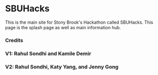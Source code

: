 # SBUHacks
This is the main site for Stony Brook's Hackathon called SBUHacks. This page is the splash page as well as main information hub.

### Credits
### V1: Rahul Sondhi and Kamile Demir
### V2: Rahul Sondhi, Katy Yang, and Jenny Gong
